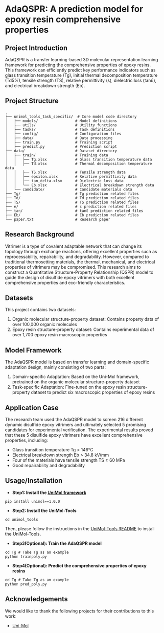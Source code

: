 # AdaQSPR: A prediction model for epoxy resin comprehensive properties

## Project Introduction

AdaQSPR is a transfer learning-based 3D molecular representation learning framework for predicting the comprehensive properties of epoxy resins. This framework can efficiently predict key performance indicators such as glass transition temperature (Tg), initial thermal decomposition temperature (Td5%), tensile strength (TS), relative permittivity (ε), dielectric loss (tanδ), and electrical breakdown strength (Eb).

## Project Structure

```
.
├── unimol_tools_task_specific/  # Core model code directory
│   ├── models/                 # Model definitions
│   ├── utils/                  # Utility functions
│   ├── tasks/                  # Task definitions
│   ├── config/                 # Configuration files
│   ├── data/                   # Data processing
│   ├── train.py                # Training script
│   ├── predict.py              # Prediction script
├── data/                       # Dataset directory
│   ├── train/                  # Training data
│   │   ├── Tg.xlsx             # Glass transition temperature data
│   │   ├── Td.xlsx             # Thermal decomposition temperature data
│   │   ├── TS.xlsx             # Tensile strength data
│   │   ├── epsilon.xlsx        # Relative permittivity data
│   │   ├── tan_delta.xlsx      # Dielectric loss data
│   │   └── Eb.xlsx             # Electrical breakdown strength data
│   └── candidate/              # Candidate materials data
├── Tg/                         # Tg prediction related files
├── Td/                         # Td prediction related files
├── TS/                         # TS prediction related files
├── e/                          # ε prediction related files
├── tan/                        # tanδ prediction related files
├── Eb/                         # Eb prediction related files
└── paper.txt                   # Research paper
```

## Research Background

Vitrimer is a type of covalent adaptable network that can change its topology through exchange reactions, offering excellent properties such as reprocessability, repairability, and degradability. However, compared to traditional thermosetting materials, the thermal, mechanical, and electrical properties of vitrimers may be compromised. This research aims to construct a Quantitative Structure-Property Relationship (QSPR) model to guide the design of disulfide epoxy vitrimers with both excellent comprehensive properties and eco-friendly characteristics.

## Datasets

This project contains two datasets:
1. Organic molecular structure-property dataset: Contains property data of over 100,000 organic molecules
2. Epoxy resin structure-property dataset: Contains experimental data of over 1,700 epoxy resin macroscopic properties

## Model Framework

The AdaQSPR model is based on transfer learning and domain-specific adaptation design, mainly consisting of two parts:
1. Domain-specific Adaptation: Based on the Uni-Mol framework, pretrained on the organic molecular structure-property dataset
2. Task-specific Adaptation: Fine-tuned on the epoxy resin structure-property dataset to predict six macroscopic properties of epoxy resins

## Application Case

The research team used the AdaQSPR model to screen 216 different dynamic disulfide epoxy vitrimers and ultimately selected 5 promising candidates for experimental verification. The experimental results proved that these 5 disulfide epoxy vitrimers have excellent comprehensive properties, including:
- Glass transition temperature Tg > 146°C
- Electrical breakdown strength Eb > 34.8 kV/mm
- Four of the materials have tensile strength TS ≥ 60 MPa
- Good repairability and degradability

## Usage/Installation

- **Step1: Install the [UniMol framework](https://github.com/deepmodeling/Uni-Mol)**
```
pip install unimol==1.0.0
```

- **Step2: Install the UniMol-Tools**
```
cd unimol_tools
```
Then, please follow the instructions in the [UniMol-Tools README](unimol_tools/README.md) to install the UniMol-Tools.

- **Step3(Optional): Train the AdaQSPR model**
```
cd Tg # Take Tg as an example
python trainpoly.py
```

- **Step4(Optional): Predict the comprehensive properties of epoxy resins**
```
cd Tg # Take Tg as an example
python pred_poly.py
```

## Acknowledgements

We would like to thank the following projects for their contributions to this work:
- [Uni-Mol](https://github.com/deepmodeling/Uni-Mol)




